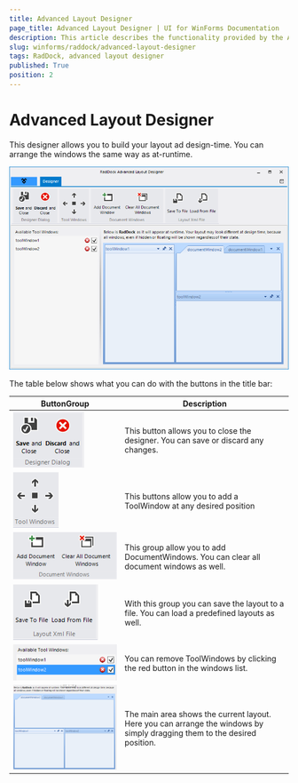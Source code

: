 ```yaml
---
title: Advanced Layout Designer
page_title: Advanced Layout Designer | UI for WinForms Documentation
description: This article describes the functionality provided by the Advanced Layout Designer.
slug: winforms/raddock/advanced-layout-designer
tags: RadDock, advanced layout designer 
published: True
position: 2
---
```


# Advanced Layout Designer

This designer allows you to build your layout ad design-time. You can arrange the windows the same way as at-runtime.

![raddock-advanced-layout-designer001](images/raddock-advanced-layout-designer001.png)  


The table below shows what you can do with the buttons in the title bar:

| ButtonGroup | Description |
| ---- | ---- |
|![raddock-advanced-layout-designer002](images/raddock-advanced-layout-designer002.png)| This button allows you to close the designer. You can save or discard any changes.|
|![raddock-advanced-layout-designer003](images/raddock-advanced-layout-designer003.png)| This buttons allow you to add a ToolWindow at any desired position|
|![raddock-advanced-layout-designer004](images/raddock-advanced-layout-designer004.png)| This group allow you to add DocumentWindows. You can clear all document windows as well.|
|![raddock-advanced-layout-designer005](images/raddock-advanced-layout-designer005.png) | With this group you can save the layout to a file. You can load a predefined layouts as well.|
|![raddock-advanced-layout-designer006](images/raddock-advanced-layout-designer006.png)| You can remove ToolWindows by clicking the red button in the windows list.|
|![raddock-advanced-layout-designer007](images/raddock-advanced-layout-designer007.png) | The main area shows the current layout. Here you can arrange the windows by simply dragging them to the desired position. | 
